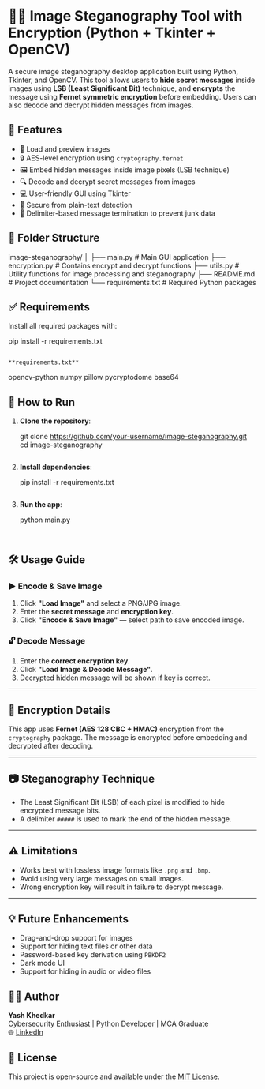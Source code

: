 
# 🕵️‍♂️ Image Steganography Tool with Encryption (Python + Tkinter + OpenCV)

A secure image steganography desktop application built using Python, Tkinter, and OpenCV. This tool allows users to **hide secret messages** inside images using **LSB (Least Significant Bit)** technique, and **encrypts** the message using **Fernet symmetric encryption** before embedding. Users can also decode and decrypt hidden messages from images.



## 📌 Features

- 📂 Load and preview images
- 🔒 AES-level encryption using `cryptography.fernet`
- 🖼️ Embed hidden messages inside image pixels (LSB technique)
- 🔍 Decode and decrypt secret messages from images
- 💻 User-friendly GUI using Tkinter
- 🧠 Secure from plain-text detection
- 🧹 Delimiter-based message termination to prevent junk data



## 📁 Folder Structure


image-steganography/
│
├── main.py                  # Main GUI application
├── encryption.py            # Contains encrypt and decrypt functions
├── utils.py                 # Utility functions for image processing and steganography
├── README.md                # Project documentation
└── requirements.txt         # Required Python packages


## ✅ Requirements

Install all required packages with:


pip install -r requirements.txt
```

**requirements.txt**
```
opencv-python
numpy
pillow
pycryptodome
base64

## 🚀 How to Run

1. **Clone the repository**:

 
   git clone https://github.com/your-username/image-steganography.git
   cd image-steganography
   ```

2. **Install dependencies**:

 
   pip install -r requirements.txt
   ```

3. **Run the app**:


   python main.py
   ```


## 🛠️ Usage Guide

### ▶️ Encode & Save Image
1. Click **"Load Image"** and select a PNG/JPG image.
2. Enter the **secret message** and **encryption key**.
3. Click **"Encode & Save Image"** — select path to save encoded image.

### 🔓 Decode Message
1. Enter the **correct encryption key**.
2. Click **"Load Image & Decode Message"**.
3. Decrypted hidden message will be shown if key is correct.

---

## 🔐 Encryption Details

This app uses **Fernet (AES 128 CBC + HMAC)** encryption from the `cryptography` package. The message is encrypted before embedding and decrypted after decoding.

---

## 📷 Steganography Technique

- The Least Significant Bit (LSB) of each pixel is modified to hide encrypted message bits.
- A delimiter `#####` is used to mark the end of the hidden message.

---

## ⚠️ Limitations

- Works best with lossless image formats like `.png` and `.bmp`.
- Avoid using very large messages on small images.
- Wrong encryption key will result in failure to decrypt message.

---

## 💡 Future Enhancements

- Drag-and-drop support for images
- Support for hiding text files or other data
- Password-based key derivation using `PBKDF2`
- Dark mode UI
- Support for hiding in audio or video files



## 👨‍💻 Author

**Yash Khedkar**  
Cybersecurity Enthusiast | Python Developer | MCA Graduate  
🌐 [LinkedIn](https://www.linkedin.com/in/yash-khedkar1907/)


## 📜 License

This project is open-source and available under the [MIT License](LICENSE).


